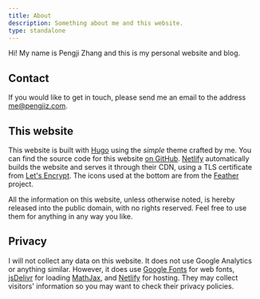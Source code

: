 ```yaml
---
title: About
description: Something about me and this website.
type: standalone
---
```


Hi! My name is Pengji Zhang and this is my personal website and blog.

## Contact

If you would like to get in touch, please send me an email to the address
[me@pengjiz.com][email].

## This website

This website is built with [Hugo] using the *simple* theme crafted by me. You
can find the source code for this website [on GitHub][repo]. [Netlify]
automatically builds the website and serves it through their CDN, using a TLS
certificate from [Let's Encrypt]. The icons used at the bottom are from the
[Feather] project.

All the information on this website, unless otherwise noted, is hereby released
into the public domain, with no rights reserved. Feel free to use them for
anything in any way you like.

## Privacy

I will not collect any data on this website. It does not use Google Analytics or
anything similar. However, it does use [Google Fonts] for web fonts, [jsDelivr]
for loading [MathJax], and [Netlify] for hosting. They may collect visitors'
information so you may want to check their privacy policies.

[email]: mailto:me@pengjiz.com
[Hugo]: https://gohugo.io/
[Netlify]: https://www.netlify.com/
[Let's Encrypt]: https://letsencrypt.org/
[Feather]: https://feathericons.com/
[repo]: https://github.com/pengjiz/pengjiz.com
[Google Fonts]: https://fonts.google.com/
[jsDelivr]: https://www.jsdelivr.com/
[MathJax]: https://www.mathjax.org/
[Netlify]: https://www.netlify.com/
